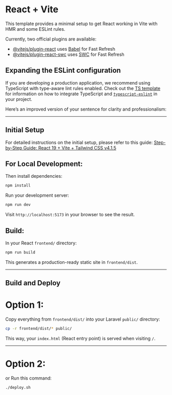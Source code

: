 # React + Vite

This template provides a minimal setup to get React working in Vite with HMR and some ESLint rules.

Currently, two official plugins are available:

- [@vitejs/plugin-react](https://github.com/vitejs/vite-plugin-react/blob/main/packages/plugin-react) uses [Babel](https://babeljs.io/) for Fast Refresh
- [@vitejs/plugin-react-swc](https://github.com/vitejs/vite-plugin-react/blob/main/packages/plugin-react-swc) uses [SWC](https://swc.rs/) for Fast Refresh

## Expanding the ESLint configuration

If you are developing a production application, we recommend using TypeScript with type-aware lint rules enabled. Check out the [TS template](https://github.com/vitejs/vite/tree/main/packages/create-vite/template-react-ts) for information on how to integrate TypeScript and [`typescript-eslint`](https://typescript-eslint.io) in your project.



Here’s an improved version of your sentence for clarity and professionalism:

---

## Initial Setup

For detailed instructions on the initial setup, please refer to this guide:
[Step-by-Step Guide: React 19 + Vite + Tailwind CSS v4.1.5](https://medium.com/@kayydee/got-it-you-want-to-keep-your-react-vite-frontend-completely-separate-inside-a-frontend-folder-58569dc0c624)


## For Local Development:

Then install dependencies:

```bash
npm install
```

Run your development server:

```bash
npm run dev
```

Visit `http://localhost:5173` in your browser to see the result.



## Build:

In your React `frontend/` directory:

```bash
npm run build
```

This generates a production-ready static site in `frontend/dist`.

---



## Build and Deploy

# Option 1:

Copy everything from `frontend/dist/` into your Laravel `public/` directory:

```bash
cp -r frontend/dist/* public/
```

This way, your `index.html` (React entry point) is served when visiting `/`.

---


# Option 2:
or Run this command:

```bash
./deploy.sh
```


